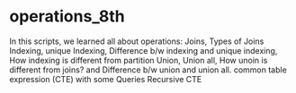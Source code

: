 # operations_8th
In this scripts, we learned all about operations:
Joins, Types of Joins
Indexing, unique Indexing, Difference b/w indexing and unique indexing, How indexing is different from partition
Union, Union all,  How unoin is different from joins? and Difference b/w union and union all.
common table expression (CTE) with some Queries
Recursive CTE
